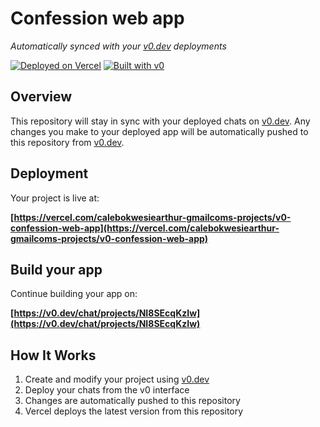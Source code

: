 # Confession web app

*Automatically synced with your [v0.dev](https://v0.dev) deployments*

[![Deployed on Vercel](https://img.shields.io/badge/Deployed%20on-Vercel-black?style=for-the-badge&logo=vercel)](https://vercel.com/calebokwesiearthur-gmailcoms-projects/v0-confession-web-app)
[![Built with v0](https://img.shields.io/badge/Built%20with-v0.dev-black?style=for-the-badge)](https://v0.dev/chat/projects/NI8SEcqKzIw)

## Overview

This repository will stay in sync with your deployed chats on [v0.dev](https://v0.dev).
Any changes you make to your deployed app will be automatically pushed to this repository from [v0.dev](https://v0.dev).

## Deployment

Your project is live at:

**[https://vercel.com/calebokwesiearthur-gmailcoms-projects/v0-confession-web-app](https://vercel.com/calebokwesiearthur-gmailcoms-projects/v0-confession-web-app)**

## Build your app

Continue building your app on:

**[https://v0.dev/chat/projects/NI8SEcqKzIw](https://v0.dev/chat/projects/NI8SEcqKzIw)**

## How It Works

1. Create and modify your project using [v0.dev](https://v0.dev)
2. Deploy your chats from the v0 interface
3. Changes are automatically pushed to this repository
4. Vercel deploys the latest version from this repository
